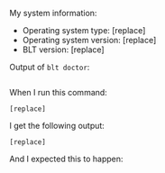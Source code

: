 My system information:
* Operating system type: [replace]
* Operating system version: [replace]
* BLT version: [replace]

Output of `blt doctor`:
```

```

When I run this command:
```
[replace]
```

I get the following output:
```
[replace]
```

And I expected this to happen:
